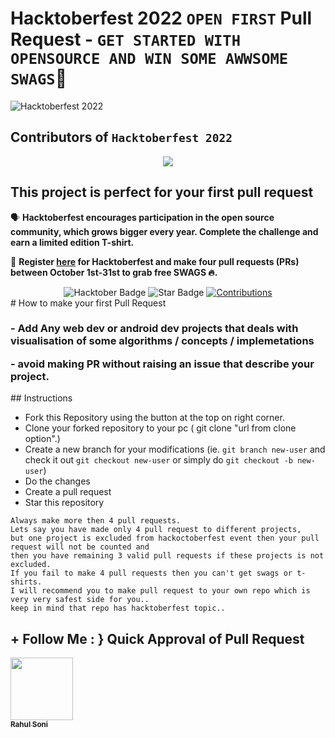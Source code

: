 # Hacktoberfest 2022 `OPEN FIRST` Pull Request - `GET STARTED WITH OPENSOURCE AND WIN SOME AWWSOME SWAGS`🎉
![Hacktoberfest 2022](https://res.cloudinary.com/practicaldev/image/fetch/s--ds97LCK---/c_imagga_scale,f_auto,fl_progressive,h_420,q_auto,w_1000/https://dev-to-uploads.s3.amazonaws.com/uploads/articles/ymlmr15l83rrjq8natft.jpg)


## Contributors of `Hacktoberfest 2022`

<div align="center">

<a href="https://github.com/rahulsoni0/Visualizers/graphs/contributors">
  <img src="https://contrib.rocks/image?repo=rahulsoni0/Visualizers" />
</a>
  
  </div>

## This project is perfect for your first pull request

🗣 **Hacktoberfest encourages participation in the open source community, which grows bigger every year. Complete the challenge and earn a limited edition T-shirt.**

📢 **Register [here](https://hacktoberfest.digitalocean.com) for Hacktoberfest and make four pull requests (PRs) between October 1st-31st to grab free SWAGS 🔥.**

<div align="center">

<img src="https://img.shields.io/badge/hacktoberfest-2022-blueviolet" alt="Hacktober Badge"/>
 <img src="https://img.shields.io/static/v1?label=%F0%9F%8C%9F&message=If%20Useful&style=style=flat&color=BC4E99" alt="Star Badge"/>
 <a href="https://github.com/rahulsoni0" ><img src="https://img.shields.io/badge/Contributions-welcome-violet.svg?style=flat&logo=git" alt="Contributions" /></a>

</div>
# How to make your first Pull Request
<h3>
 <p> - Add Any web dev or android dev projects that deals with visualisation of some algorithms / concepts / implemetations
<p>  - avoid making PR without raising an issue that describe your project.</h3>
<p>
<p>
## Instructions

- Fork this Repository using the button at the top on right corner.
- Clone your forked repository to your pc ( git clone "url from clone option".)
- Create a new branch for your modifications (ie. `git branch new-user` and check it out `git checkout new-user` or simply do `git checkout -b new-user`)
- Do the changes 
- Create a pull request
- Star this repository




```
Always make more then 4 pull requests.
Lets say you have made only 4 pull request to different projects,
but one project is excluded from hackoctoberfest event then your pull request will not be counted and 
then you have remaining 3 valid pull requests if these projects is not excluded.
If you fail to make 4 pull requests then you can't get swags or t-shirts.
I will recommend you to make pull request to your own repo which is very very safest side for you..
keep in mind that repo has hacktoberfest topic..
```


## + Follow Me : } Quick Approval of Pull Request


<tr><td align="center"><a href="https://github.com/rahulsoni0"><kbd><img src="https://avatars3.githubusercontent.com/rahulsoni0?size=100" width="100px;" alt=""/></kbd><br /><sub><b>Rahul Soni</b></sub></a><br /></td>

</tr>
